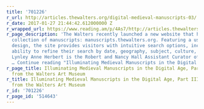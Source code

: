 ```yaml
---
title: '701226'
r_url: http://articles.thewalters.org/digital-medieval-manuscripts-03/
r_date: 2017-01-27 21:44:42.612000000 Z
r_wrapped_url: https://www.reading.am/p/4As7/http://articles.thewalters.org/digital-medieval-manuscripts-03/
r_page_description: 'The Walters recently launched a new website that houses its digital
  collection of manuscripts: manuscripts.thewalters.org. Featuring a user-friendly
  design, the site provides visitors with intuitive search options, including the
  ability to refine their search by date, geography, subject, culture, and more. 
  Lynley Anne Herbert is the Robert and Nancy Hall Assistant Curator of Rare Books
  … Continue reading "Illuminating Medieval Manuscripts in the Digital Age, Part III"'
r_page_title: Illuminating Medieval Manuscripts in the Digital Age, Part III - Articles
  from the Walters Art Museum
r_title: Illuminating Medieval Manuscripts in the Digital Age, Part III - Articles
  from the Walters Art Museum
r_id: '701226'
r_page_id: '514643'
---
```


